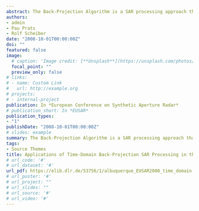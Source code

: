```yaml
---
abstract: The Back-Projection Algorithm is a SAR processing approach that uses time-domain convolution of the SAR data in order to perform SAR focusing. Some benefits of this approach are exact inversion, ideal motion compensation including topography information and handling of general aperture geometries. The implementation of the Back-Projection Algorithm was done focusing on the parallelization aspects. Applications of the algorithm are presented with respect to topography adaptive processing, direct generation of map projections and consideration of non linear trajectories. 
authors:
- admin
- Pau Prats
- Rolf Scheiber
date: "2008-10-01T00:00:00Z"
doi: ""
featured: false
image:
  # caption: 'Image credit: [**Unsplash**](https://unsplash.com/photos/pLCdAaMFLTE)'
  focal_point: ""
  preview_only: false
# links:
# - name: Custom Link
#   url: http://example.org
# projects:
# - internal-project
publication: In *European Conference on Synthetic Aperture Radar*
# publication_short: In *EUSAR*
publication_types:
- "1"
publishDate: "2008-10-01T00:00:00Z"
# slides: example
summary: The Back-Projection Algorithm is a SAR processing approach that uses time-domain convolution of the SAR data in order to perform SAR focusing. Some benefits of this approach are exact inversion, ideal motion compensation including topography information and handling of general aperture geometries.
tags:
- Source Themes
title: Applications of Time-Domain Back-Projection SAR Processing in the Airborne Case 
# url_code: '#'
# url_dataset: '#'
url_pdf: https://elib.dlr.de/53756/1/albuquerque_EUSAR2008_time_domain.pdf
# url_poster: '#'
# url_project: ""
# url_slides: ""
# url_source: '#'
# url_video: '#'
---
```

